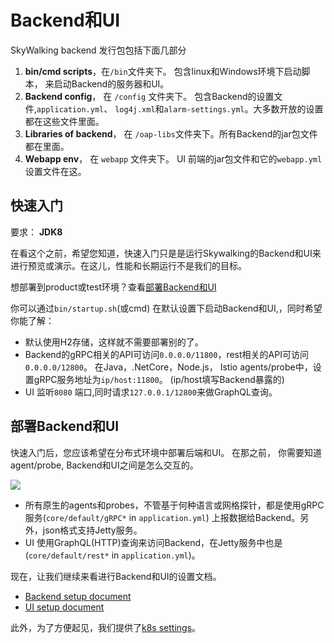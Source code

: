 # Backend和UI

SkyWalking backend 发行包包括下面几部分
1. **bin/cmd scripts**，在`/bin`文件夹下。 包含linux和Windows环境下启动脚本， 来启动Backend的服务器和UI。
1. **Backend config**， 在 `/config` 文件夹下。 包含Backend的设置文件,`application.yml`、
`log4j.xml`和`alarm-settings.yml`。大多数开放的设置都在这些文件里面。
1. **Libraries of backend**， 在 `/oap-libs`文件夹下。所有Backend的jar包文件都在里面。
1. **Webapp env**， 在 `webapp` 文件夹下。 UI 前端的jar包文件和它的`webapp.yml` 设置文件在这。

## 快速入门
要求： **JDK8**

在看这个之前，希望您知道，快速入门只是是运行Skywalking的Backend和UI来进行预览或演示。在这儿，性能和长期运行不是我们的目标。

想部署到product或test环境？查看[部署Backend和UI](#部署Backend和UI)

你可以通过`bin/startup.sh`(或cmd) 在默认设置下启动Backend和UI,，同时希望你能了解：
- 默认使用H2存储，这样就不需要部署别的了。
- Backend的gRPC相关的API可访问`0.0.0.0/11800`，rest相关的API可访问`0.0.0.0/12800`。
在Java，.NetCore，Node.js， Istio agents/probe中，设置gRPC服务地址为`ip/host:11800`。
(ip/host填写Backend暴露的)
- UI 监听`8080` 端口,同时请求`127.0.0.1/12800`来做GraphQL查询。  

## 部署Backend和UI
快速入门后，您应该希望在分布式环境中部署后端和UI。
在那之前， 你需要知道agent/probe, Backend和UI之间是怎么交互的。

<img src="http://skywalking.apache.org/doc-graph/communication-net.png"/>

- 所有原生的agents和probes，不管基于何种语言或网格探针，都是使用gRPC服务(`core/default/gRPC*` in `application.yml`) 上报数据给Backend。另外，json格式支持Jetty服务。
- UI 使用GraphQL(HTTP)查询来访问Backend，在Jetty服务中也是(`core/default/rest*` in `application.yml`)。

现在，让我们继续来看进行Backend和UI的设置文档。
- [Backend setup document](backend-setup.md)
- [UI setup document](ui-setup.md)

此外，为了方便起见，我们提供了[k8s settings](https://github.com/apache/incubator-skywalking-kubernetes#deploy-skywalking-backend-to-kubernetes-cluster)。
